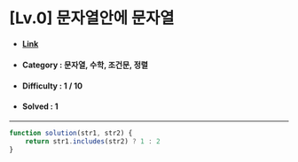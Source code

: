 # [Lv.0] 문자열안에 문자열  
* #### [Link](https://school.programmers.co.kr/learn/courses/30/lessons/120908)
* #### Category : 문자열, 수학, 조건문, 정렬
* #### Difficulty : 1 / 10  
* #### Solved : 1

<hr />

```js
function solution(str1, str2) {
    return str1.includes(str2) ? 1 : 2
}
```